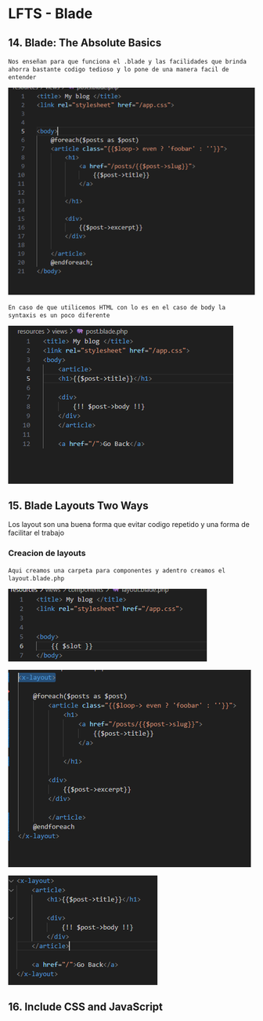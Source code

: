 # LFTS - Blade

## 14. Blade: The Absolute Basics
    Nos enseñan para que funciona el .blade y las facilidades que brinda ahorra bastante codigo tedioso y lo pone de una manera facil de entender

![Visual Studio Code]( ./Images/posts-14.PNG "Modificacion de posts utilizandoo blade")

    En caso de que utilicemos HTML con lo es en el caso de body la syntaxis es un poco diferente

![Visual Studio Code]( ./Images/post-14.PNG "Modificacion de post utilizandoo blade")


## 15. Blade Layouts Two Ways
 Los layout son una buena forma que evitar codigo repetido y una forma de facilitar el trabajo

### Creacion de layouts
    Aqui creamos una carpeta para componentes y adentro creamos el layout.blade.php
    
![Visual Studio Code]( ./Images/layouts.PNG "Creacion del layout")

![Visual Studio Code]( ./Images/posts-15.PNG "Modificacion de posts utilizandoo blade")

![Visual Studio Code]( ./Images/post-15.PNG "Modificacion de post utilizandoo blade")

## 16. Include CSS and JavaScript

